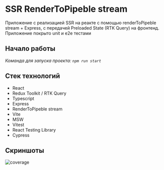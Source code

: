 # SSR RenderToPipeble stream

Приложение с реализацией SSR на реакте c помощью renderToPipeble stream + Express, с передачей Preloaded State (RTK Query) на фронтенд. Приложение покрыто unit и e2e тестами

## Начало работы

_Команда для запуска проекта: `npm run start`_

## Стек технологий

- React
- Redux Toolkit / RTK Query
- Typescript
- Express
- RenderToPipeble stream
- Vite
- MSW
- Vitest
- React Testing Library
- Cypress


## Скриншоты

![coverage](https://user-images.githubusercontent.com/90127354/235376187-8e27095b-7330-4ae3-94c8-7726ce136784.png)
